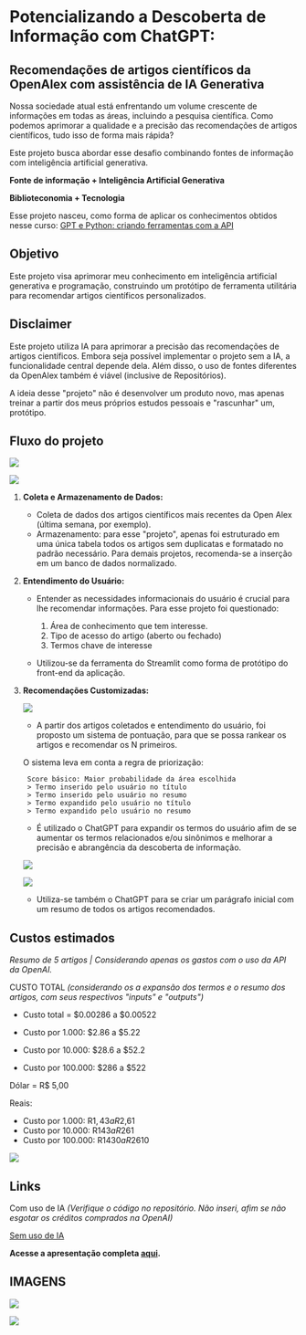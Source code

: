 # Potencializando a Descoberta de Informação com ChatGPT:
## Recomendações de artigos científicos da OpenAlex com assistência de IA Generativa


Nossa sociedade atual está enfrentando um volume crescente de informações em todas as áreas, incluindo a pesquisa científica. Como podemos aprimorar a qualidade e a precisão das recomendações de artigos científicos, tudo isso de forma mais rápida? 

Este projeto busca abordar esse desafio combinando fontes de informação com inteligência artificial generativa.


**Fonte de informação + Inteligência Artificial Generativa**

**Biblioteconomia + Tecnologia**

Esse projeto nasceu, como forma de aplicar os conhecimentos obtidos nesse curso:
[GPT e Python: criando ferramentas com a API](https://www.alura.com.br/curso-online-gpt-python-criando-ferramentas-api)

## Objetivo

Este projeto visa aprimorar meu conhecimento em inteligência artificial generativa e programação, construindo um protótipo de ferramenta utilitária para recomendar artigos científicos personalizados.

## Disclaimer

Este projeto utiliza IA para aprimorar a precisão das recomendações de artigos científicos. Embora seja possível implementar o projeto sem a IA, a funcionalidade central depende dela. Além disso, o uso de fontes diferentes da OpenAlex também é viável (inclusive de Repositórios).

A ideia desse "projeto" não é desenvolver um produto novo, mas apenas treinar a partir dos meus próprios estudos pessoais e "rascunhar" um, protótipo. 

## Fluxo do projeto

![](https://raw.githubusercontent.com/FranciscoFoz/recomendador-artigos-OpenAlex-GPT/main/reports/figures/sistema.jpg?token=GHSAT0AAAAAAB3JNZ3U5USB3S53BDLU47XSZKKZ7DA)

![](https://raw.githubusercontent.com/FranciscoFoz/recomendador-artigos-OpenAlex-GPT/main/reports/figures/sistema_com_GPT.jpg?token=GHSAT0AAAAAAB3JNZ3UHAOYDEJQF3HYV4LGZKKZ7EQ)

1. **Coleta e Armazenamento de Dados:**
    - Coleta de dados dos artigos científicos mais recentes da Open Alex (última semana, por exemplo).
    - Armazenamento: para esse "projeto", apenas foi estruturado em uma única tabela todos os artigos sem duplicatas e formatado no padrão necessário. Para demais projetos, recomenda-se a inserção em um banco de dados normalizado.

2. **Entendimento do Usuário:**
    - Entender as necessidades informacionais do usuário é crucial para lhe recomendar informações. Para esse projeto foi questionado:

        1. Área de conhecimento que tem interesse.
        2. Tipo de acesso do artigo (aberto ou fechado)
        3. Termos chave de interesse

    - Utilizou-se da ferramenta do Streamlit como forma de protótipo do front-end da aplicação.


3. **Recomendações Customizadas:**

    ![](https://raw.githubusercontent.com/FranciscoFoz/recomendador-artigos-OpenAlex-GPT/main/reports/figures/ranking_pontuacao.jpg?token=GHSAT0AAAAAAB3JNZ3UAT4ZEQXMV5EMFOMUZKKZ7AQ)


    - A partir dos artigos coletados e entendimento do usuário, foi proposto um sistema de pontuação, para que se possa rankear os artigos e recomendar os N primeiros.

    O sistema leva em conta a regra de priorização:

        Score básico: Maior probabilidade da área escolhida 
        > Termo inserido pelo usuário no título
        > Termo inserido pelo usuário no resumo
        > Termo expandido pelo usuário no título
        > Termo expandido pelo usuário no resumo

    - É utilizado o ChatGPT para expandir os termos do usuário afim de se aumentar os termos relacionados e/ou sinônimos e melhorar a precisão e abrangência da descoberta de informação.

    ![](https://raw.githubusercontent.com/FranciscoFoz/recomendador-artigos-OpenAlex-GPT/main/reports/figures/expansor.jpg?token=GHSAT0AAAAAAB3JNZ3VIVE7DR64N2RCUYSOZKKZ64Q)

    ![](https://raw.githubusercontent.com/FranciscoFoz/recomendador-artigos-OpenAlex-GPT/main/reports/figures/prompt_expansor.jpg?token=GHSAT0AAAAAAB3JNZ3UCOJQNLIKV4JTH4CCZKKZ66A)

    - Utiliza-se também o ChatGPT para se criar um parágrafo inicial com um resumo de todos os artigos recomendados.





## Custos estimados
*Resumo de 5 artigos | Considerando apenas os gastos com o uso da API da OpenAI.*

CUSTO TOTAL 
*(considerando os a expansão dos termos e o resumo dos artigos, com seus respectivos "inputs" e "outputs")*

- Custo total = $0.00286 a $0.00522

- Custo por 1.000: $2.86 a $5.22
- Custo por 10.000: $28.6 a $52.2
- Custo por 100.000: $286 a $522


Dólar = R$ 5,00

Reais:
- Custo por 1.000: R$1,43 a R$2,61
- Custo por 10.000: R$143 a R$261
- Custo por 100.000: R$1430 a R$2610

![](https://raw.githubusercontent.com/FranciscoFoz/recomendador-artigos-OpenAlex-GPT/main/reports/figures/estimativa_total.jpg?token=GHSAT0AAAAAAB3JNZ3VKOOBZKTDEN3IM7HKZKKZ6RA)

## Links

Com uso de IA 
*(Verifique o código no repositório. Não inseri, afim se não esgotar os créditos comprados na OpenAI)*

[Sem uso de IA](https://recomendador-artigos-openalex-gpt.streamlit.app/)

**Acesse a apresentação completa [aqui](https://github.com/FranciscoFoz/recomendador-artigos-OpenAlex-GPT/blob/main/reports/ChatGPT%20%2B%20OpenAlex.pdf).**

## IMAGENS

![](https://raw.githubusercontent.com/FranciscoFoz/recomendador-artigos-OpenAlex-GPT/main/reports/figures/home_20231030.png?token=GHSAT0AAAAAAB3JNZ3UOQEWIULGNLVJGO34ZKK2FBQ)


![](https://raw.githubusercontent.com/FranciscoFoz/recomendador-artigos-OpenAlex-GPT/main/reports/figures/recomendacoes_20231030.png?token=GHSAT0AAAAAAB3JNZ3VPKE7ITIR5CCWWJCKZKK2FCQ)
